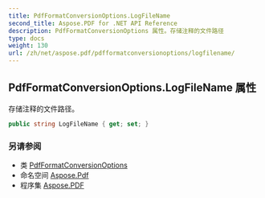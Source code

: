 ```yaml
---
title: PdfFormatConversionOptions.LogFileName
second_title: Aspose.PDF for .NET API Reference
description: PdfFormatConversionOptions 属性。存储注释的文件路径
type: docs
weight: 130
url: /zh/net/aspose.pdf/pdfformatconversionoptions/logfilename/
---
```

## PdfFormatConversionOptions.LogFileName 属性

存储注释的文件路径。

```csharp
public string LogFileName { get; set; }
```

### 另请参阅

* 类 [PdfFormatConversionOptions](../)
* 命名空间 [Aspose.Pdf](../../../aspose.pdf/)
* 程序集 [Aspose.PDF](../../../)